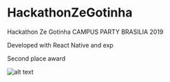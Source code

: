 # HackathonZeGotinha
Hackathon Ze Gotinha CAMPUS PARTY BRASILIA 2019

Developed with React Native and exp

Second place award

![alt text](https://nacoesunidas.org/wp-content/uploads/2019/06/D9tttpzXUAASJTJ-e1561404316865.jpg)
